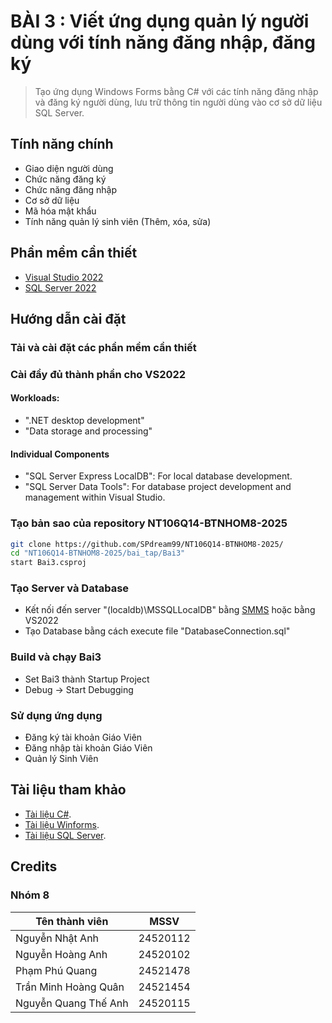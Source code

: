 # BÀI 3 : Viết ứng dụng quản lý người dùng với tính năng đăng nhập, đăng ký

> Tạo ứng dụng Windows Forms bằng C# với các tính năng đăng nhập và đăng ký người dùng, lưu trữ thông tin người dùng vào cơ sở dữ liệu SQL Server.

## Tính năng chính

* Giao diện người dùng
* Chức năng đăng ký
* Chức năng đăng nhập
* Cơ sở dữ liệu
* Mã hóa mật khẩu
* Tính năng quản lý sinh viên (Thêm, xóa, sửa)

## Phần mềm cần thiết

* [Visual Studio 2022](https://visualstudio.microsoft.com/vs/)
* [SQL Server 2022](https://www.microsoft.com/vi-vn/sql-server/sql-server-downloads)

## Hướng dẫn cài đặt

### Tải và cài đặt các phần mềm cần thiết

### Cài đầy đủ thành phần cho VS2022
#### Workloads:
  
   * ".NET desktop development"
   * "Data storage and processing" 

#### Individual Components

   * "SQL Server Express LocalDB": For local database development.
   * "SQL Server Data Tools": For database project development and management within Visual Studio.

### Tạo bản sao của repository NT106Q14-BTNHOM8-2025
```bash
git clone https://github.com/SPdream99/NT106Q14-BTNHOM8-2025/
cd "NT106Q14-BTNHOM8-2025/bai_tap/Bai3"
start Bai3.csproj
```

### Tạo Server và Database
* Kết nối đến server "(localdb)\MSSQLLocalDB" bằng [SMMS](https://learn.microsoft.com/en-us/ssms/) hoặc bằng VS2022
* Tạo Database bằng cách execute file "DatabaseConnection.sql"

### Build và chạy Bai3
* Set Bai3 thành Startup Project
* Debug -> Start Debugging

### Sử dụng ứng dụng
* Đăng ký tài khoản Giáo Viên
* Đăng nhập tài khoản Giáo Viên
* Quản lý Sinh Viên

## Tài liệu tham khảo

* [Tài liệu C#](https://docs.microsoft.com/en-us/dotnet/csharp/).
* [Tài liệu Winforms](https://learn.microsoft.com/vi-vn/dotnet/desktop/winforms/).
* [Tài liệu SQL Server](https://learn.microsoft.com/en-us/sql/?view=sql-server-ver17).

## Credits
### Nhóm 8
| Tên thành viên   |      MSSV      |
|------------------|:--------------:|
| Nguyễn Nhật Anh  |   24520112     |
| Nguyễn Hoàng Anh  |   24520102     |
| Phạm Phú Quang  |   24521478     |
| Trần Minh Hoàng Quân  |   24521454     |
| Nguyễn Quang Thế Anh   |   24520115     |
